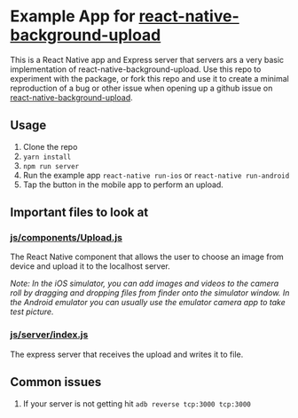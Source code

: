 # Example App for [react-native-background-upload](https://github.com/Vydia/react-native-background-upload)

This is a React Native app and Express server that servers ars a very basic
implementation of react-native-background-upload. Use this repo to experiment
with the package, or fork this repo and use it to create a minimal reproduction
of a bug or other issue when opening up a github issue on
[react-native-background-upload](https://github.com/Vydia/react-native-background-upload).

## Usage

 1. Clone the repo
 1. `yarn install`
 1. `npm run server`
 1. Run the example app `react-native run-ios` or `react-native run-android`
 1. Tap the button in the mobile app to perform an upload.

## Important files to look at

### [js/components/Upload.js](https://github.com/Vydia/ReactNativeBackgroundUploadExample/blob/master/js/components/Upload.js)

The React Native component that allows the user to choose an image from device
and upload it to the localhost server.

*Note: In the iOS simulator, you can add images and videos to the camera roll by
dragging and dropping files from finder onto the simulator window. In the Android
emulator you can usually use the emulator camera app to take test picture.*

### [js/server/index.js](https://github.com/Vydia/ReactNativeBackgroundUploadExample/blob/master/js/server/index.js)

The express server that receives the upload and writes it to file.

## Common issues

 1. If your server is not getting hit `adb reverse tcp:3000 tcp:3000`

